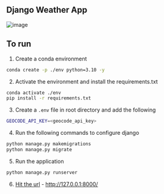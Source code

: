 ## Django Weather App

![image](https://github.com/user-attachments/assets/4f1bc4fb-bf80-4e90-8245-e19e3f23aac5)

## To run

1. Create a conda environment

```bash
conda create -p ./env python=3.10 -y
```

2. Activate the environment and install the requirements.txt

```bash
conda activate ./env 
pip install -r requirements.txt
```

3. Create a `.env` file in root directory and add the following

```bash
GEOCODE_API_KEY=<geocode_api_key>
```

4. Run the following commands to configure django

```bash
python manage.py makemigrations 
python manage.py migrate 
```

5. Run the application

```bash
python manage.py runserver 
```

6. [Hit the url](http://127.0.0.1:8000/) - http://127.0.0.1:8000/


